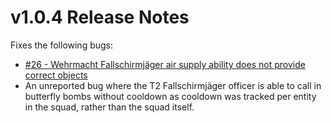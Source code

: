 # v1.0.4 Release Notes

Fixes the following bugs:

- [#26 - Wehrmacht Fallschirmjäger air supply ability does not provide correct objects](https://github.com/Stoklomolvi/Spearhead-Public/issues/26)
- An unreported bug where the T2 Fallschirmjäger officer is able to call in butterfly bombs without cooldown as cooldown was tracked per entity in the squad, rather than the squad itself.
